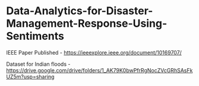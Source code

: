 # Data-Analytics-for-Disaster-Management-Response-Using-Sentiments

IEEE Paper Published - https://ieeexplore.ieee.org/document/10169707/

Dataset for Indian floods - https://drive.google.com/drive/folders/1_AK79K0bwPfrRgNocZVcGRhSAsFkUZ5m?usp=sharing
